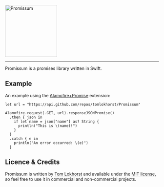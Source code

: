 <img src="https://cloud.githubusercontent.com/assets/75655/5077599/2f2d9f8c-6ea5-11e4-98d2-cdb72f6686a8.png" width="170" alt="Promissum">
<hr>

Promissum is a promises library written in Swift.

Example
-------

An example using the [Alamofire+Promise](https://github.com/tomlokhorst/Promissum/blob/master/extensions/PromissumExtensions/Alamofire%2BPromise.swift) extension:

    let url = "https://api.github.com/repos/tomlokhorst/Promissum"

    Alamofire.request(.GET, url).responseJSONPromise()
      .then { json in
        if let name = json["name"] as? String {
          println("This is \(name)!")
        }
      }
      .catch { e in
        println("An error occurred: \(e)")
      }


Licence & Credits
-----------------

Promissum is written by [Tom Lokhorst](https://twitter.com/tomlokhorst) and available under the [MIT license](https://github.com/tomlokhorst/promissum/blob/master/LICENSE), so feel free to use it in commercial and non-commercial projects.
